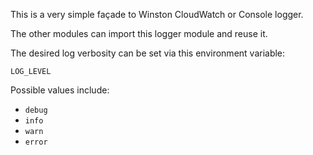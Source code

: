 This is a very simple façade to Winston CloudWatch or Console logger.

The other modules can import this logger module and reuse it.

The desired log verbosity can be set via this environment variable:

`LOG_LEVEL`

Possible values include:

* `debug`
* `info`
* `warn`
* `error`
